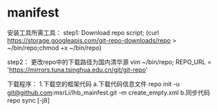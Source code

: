 # manifest

安装工具所需工具：
step1:
    Download repo script; (curl https://storage.googleapis.com/git-repo-downloads/repo > ~/bin/repo;chmod +x ~/bin/repo)

step2：
    更改repo中的下载路径为国内清华源
        vim ~/bin/repo;   REPO_URL = 'https://mirrors.tuna.tsinghua.edu.cn/git/git-repo'
 
 下载程序：
    1.下载空的框架代码
        a.下载代码信息文件
            repo init -u git@github.com:msrLi/lhb_mainfest.git -m create_empty.xml
        b.同步代码
            repo sync [-j8] 
